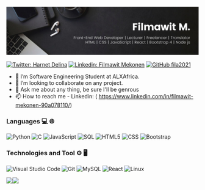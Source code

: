 <p align="center">
  <img src="https://github.com/fila2021/fila2021/blob/main/back.jpg" title="hover text">
</p>

[![Twitter: Harnet Delina](https://img.shields.io/twitter/follow/DelinaHarnet?style=social)](https://twitter.com/DelinaHarnet)
[![Linkedin: Filmawit Mekonen](https://img.shields.io/badge/-Filmawit-blue?style=flat-square&logo=Linkedin&logoColor=white&link=https://www.linkedin.com/in/filmawit-mekonen-90a078110/)](https://www.linkedin.com/in/filmawit-mekonen-90a078110/)
[![GitHub fila2021](https://img.shields.io/github/followers/fila2021?label=follow&style=social)](https://github.com/fila2021)
- 🌱 I’m Software Engineering Student at ALXAfrica.
- 👯 I’m looking to collaborate on any project.
- 💬 Ask me about any thing, be sure I'll be genrous
- 📫 How to reach me - Linkedin: ( https://www.linkedin.com/in/filmawit-mekonen-90a078110/)

### Languages 💻 🌐
![Python](https://img.shields.io/badge/-Python-000?&logo=python)
![C](https://img.shields.io/badge/-C-000?&logo=C)
![JavaScript](https://img.shields.io/badge/-JavaScript-000?&logo=JavaScrip)
![SQL](https://img.shields.io/badge/-SQL-000?&logo=MySQL&logoColor=4479A1)
![HTML5](https://img.shields.io/badge/-HTML5-333333?style=flat&logo=HTML5) 
![CSS](https://img.shields.io/badge/-CSS-333333?style=flat&logo=CSS3)
![Bootstrap](https://img.shields.io/badge/-Bootstrap-333333?style=flat&logo=bootstrap)
### Technologies and Tool ⚙️ 🖥
![Visual Studio Code](https://img.shields.io/badge/-Visual%20Studio%20Code-333333?style=flat&logo=visual-studio-code&logoColor=007ACC)
![Git](https://img.shields.io/badge/-Git-333333?style=flat&logo=git)
![MySQL](https://img.shields.io/badge/-MySQL-333333?style=flat&logo=mysql)
![React](https://img.shields.io/badge/-React-000?&logo=React)
![Linux](https://img.shields.io/badge/-Linux-000?&logo=Linux&logoColor=FCC624)

<a href="https://github.com/fila2021"><img height="137px" src="https://github-readme-stats.vercel.app/api?username=fila2021&hide_title=true&hide_border=true&show_icons=true&include_all_commits=true&count_private=true&line_height=21&text_color=000&icon_color=000&bg_color=0,ea6161,ffc64d,fffc4d,52fa5a&theme=graywhite" /><!-- wi*quL3fcV --><img height="137px" src="https://github-readme-stats.vercel.app/api/top-langs/?username=fila2021&hide=html&hide_title=true&hide_border=true&layout=compact&langs_count=7&exclude_repo=comp426,Redventures-Movie-Quotes&text_color=000&icon_color=fff&bg_color=0,52fa5a,4dfcff,c64dff&theme=graywhite" /></a>
  
  
  
  
  
  
  
  
  <!---
fila2021/fila2021 is a ✨ special ✨ repository because its `README.md` (this file) appears on your GitHub profile.
You can click the Preview link to take a look at your changes.
--->
